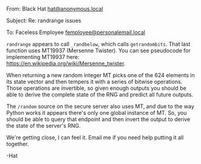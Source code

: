 From: Black Hat <hat@anonymous.local>

Subject: Re: randrange issues

To: Faceless Employee <femployee@personalemail.local>

`randrange` appears to call `_randbelow`, which calls `getrandombits`. That
last function uses MT19937 (Mersenne Twister). You can see pseudocode for
implementing MT19937 here: https://en.wikipedia.org/wiki/Mersenne_twister.

When returning a new random integer MT picks one of the 624 elements in its
state vector and then tempers it with a series of bitwise operations. Those
operations are invertible, so given enough outputs you should be able to derive
the complete state of the RNG and predict all future outputs.

The `/random` source on the secure server also uses MT, and due to the way
Python works it appears there's only one global instance of MT. So, you should
be able to query that endpoint and then invert the output to derive the state
of the server's RNG.

We're getting close, I can feel it. Email me if you need help putting it all
together.

-Hat
